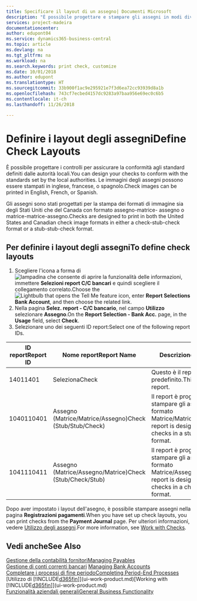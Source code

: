 ```yaml
---
title: Specificare il layout di un assegno| Documenti Microsoft
description: "È possibile progettare e stampare gli assegni in modi diversi per conformità agli standard."
services: project-madeira
documentationcenter: 
author: edupont04
ms.service: dynamics365-business-central
ms.topic: article
ms.devlang: na
ms.tgt_pltfrm: na
ms.workload: na
ms.search.keywords: print check, customize
ms.date: 10/01/2018
ms.author: edupont
ms.translationtype: HT
ms.sourcegitcommit: 33b900f1ac9e295921e7f3d6ea72cc93939d8a1b
ms.openlocfilehash: 743cf7ecbed4157dc9283a97baa956e69ec0c6b5
ms.contentlocale: it-ch
ms.lasthandoff: 11/26/2018

---
```

# <a name="define-check-layouts"></a><span data-ttu-id="7922a-103">Definire i layout degli assegni</span><span class="sxs-lookup"><span data-stu-id="7922a-103">Define Check Layouts</span></span>
<span data-ttu-id="7922a-104">È possibile progettare i controlli per assicurare la conformità agli standard definiti dalle autorità locali.</span><span class="sxs-lookup"><span data-stu-id="7922a-104">You can design your checks to conform with the standards set by the local authorities.</span></span> <span data-ttu-id="7922a-105">Le immagini degli assegni possono essere stampati in inglese, francese, o spagnolo.</span><span class="sxs-lookup"><span data-stu-id="7922a-105">Check images can be printed in English, French, or Spanish.</span></span>

<span data-ttu-id="7922a-106">Gli assegni sono stati progettati per la stampa dei formati di immagine sia degli Stati Uniti che del Canada con formato assegno-matrice- assegno o matrice-matrice-assegno.</span><span class="sxs-lookup"><span data-stu-id="7922a-106">Checks are designed to print in both the United States and Canadian check image formats in either a check-stub-check format or a stub-stub-check format.</span></span>

## <a name="to-define-check-layouts"></a><span data-ttu-id="7922a-107">Per definire i layout degli assegni</span><span class="sxs-lookup"><span data-stu-id="7922a-107">To define check layouts</span></span>
1. <span data-ttu-id="7922a-108">Scegliere l'icona a forma di ![lampadina che consente di aprire la funzionalità delle informazioni](media/ui-search/search_small.png "Informazioni sull'operazione che si desidera eseguire"), immettere **Selezioni report C/C bancari** e quindi scegliere il collegamento correlato.</span><span class="sxs-lookup"><span data-stu-id="7922a-108">Choose the ![Lightbulb that opens the Tell Me feature](media/ui-search/search_small.png "Tell me what you want to do") icon, enter **Report Selections Bank Account**, and then choose the related link.</span></span>
2. <span data-ttu-id="7922a-109">Nella pagina **Selez. report - C/C bancario**, nel campo **Utilizzo** selezionare **Assegno**.</span><span class="sxs-lookup"><span data-stu-id="7922a-109">On the **Report Selection - Bank Acc.** page, in the **Usage** field, select **Check**.</span></span>
3. <span data-ttu-id="7922a-110">Selezionare uno dei seguenti ID report:</span><span class="sxs-lookup"><span data-stu-id="7922a-110">Select one of the following report IDs.</span></span>

| <span data-ttu-id="7922a-111">ID report</span><span class="sxs-lookup"><span data-stu-id="7922a-111">Report ID</span></span> | <span data-ttu-id="7922a-112">Nome report</span><span class="sxs-lookup"><span data-stu-id="7922a-112">Report Name</span></span> | <span data-ttu-id="7922a-113">Descrizione</span><span class="sxs-lookup"><span data-stu-id="7922a-113">Description</span></span> |
| --- | --- | --- |
| <span data-ttu-id="7922a-114">1401</span><span class="sxs-lookup"><span data-stu-id="7922a-114">1401</span></span> |<span data-ttu-id="7922a-115">Seleziona</span><span class="sxs-lookup"><span data-stu-id="7922a-115">Check</span></span> |<span data-ttu-id="7922a-116">Questo è il report predefinito.</span><span class="sxs-lookup"><span data-stu-id="7922a-116">This is the default report.</span></span> |
| <span data-ttu-id="7922a-117">10401</span><span class="sxs-lookup"><span data-stu-id="7922a-117">10401</span></span> |<span data-ttu-id="7922a-118">Assegno (Matrice/Matrice/Assegno)</span><span class="sxs-lookup"><span data-stu-id="7922a-118">Check (Stub/Stub/Check)</span></span> |<span data-ttu-id="7922a-119">Il report è progettato per stampare gli assegni in formato Matrice/Matrice/Assegno.</span><span class="sxs-lookup"><span data-stu-id="7922a-119">This report is designed to print checks in a stub/stub/check format.</span></span> |
| <span data-ttu-id="7922a-120">10411</span><span class="sxs-lookup"><span data-stu-id="7922a-120">10411</span></span> |<span data-ttu-id="7922a-121">Assegno (Matrice/Assegno/Matrice)</span><span class="sxs-lookup"><span data-stu-id="7922a-121">Check (Stub/Check/Stub)</span></span> |<span data-ttu-id="7922a-122">Il report è progettato per stampare gli assegni in formato Matrice/Assegno/Matrice.</span><span class="sxs-lookup"><span data-stu-id="7922a-122">This report is designed to print checks in a check/stub/check format.</span></span> |

<span data-ttu-id="7922a-123">Dopo aver impostato i layout dell'asegno, è possibile stampare assegni nella pagina **Registrazioni pagamenti**.</span><span class="sxs-lookup"><span data-stu-id="7922a-123">When you have set up check layouts, you can print checks from the **Payment Journal** page.</span></span> <span data-ttu-id="7922a-124">Per ulteriori informazioni, vedere [Utilizzo degli assegni](payables-how-work-checks.md).</span><span class="sxs-lookup"><span data-stu-id="7922a-124">For more information, see [Work with Checks](payables-how-work-checks.md).</span></span>

## <a name="see-also"></a><span data-ttu-id="7922a-125">Vedi anche</span><span class="sxs-lookup"><span data-stu-id="7922a-125">See Also</span></span>
[<span data-ttu-id="7922a-126">Gestione della contabilità fornitori</span><span class="sxs-lookup"><span data-stu-id="7922a-126">Managing Payables</span></span>](payables-manage-payables.md)  
<span data-ttu-id="7922a-127">[Gestione di conti correnti bancari](bank-manage-bank-accounts.md) </span><span class="sxs-lookup"><span data-stu-id="7922a-127">[Managing Bank Accounts](bank-manage-bank-accounts.md) </span></span>  
[<span data-ttu-id="7922a-128">Completare i processi di fine periodo</span><span class="sxs-lookup"><span data-stu-id="7922a-128">Completing Period-End Processes</span></span>](year-how-complete-period-end-processes.md)  
<span data-ttu-id="7922a-129">[Utilizzo di [!INCLUDE[d365fin](includes/d365fin_md.md)]](ui-work-product.md)</span><span class="sxs-lookup"><span data-stu-id="7922a-129">[Working with [!INCLUDE[d365fin](includes/d365fin_md.md)]](ui-work-product.md)</span></span>  
[<span data-ttu-id="7922a-130">Funzionalità aziendali generali</span><span class="sxs-lookup"><span data-stu-id="7922a-130">General Business Functionality</span></span>](ui-across-business-areas.md)

